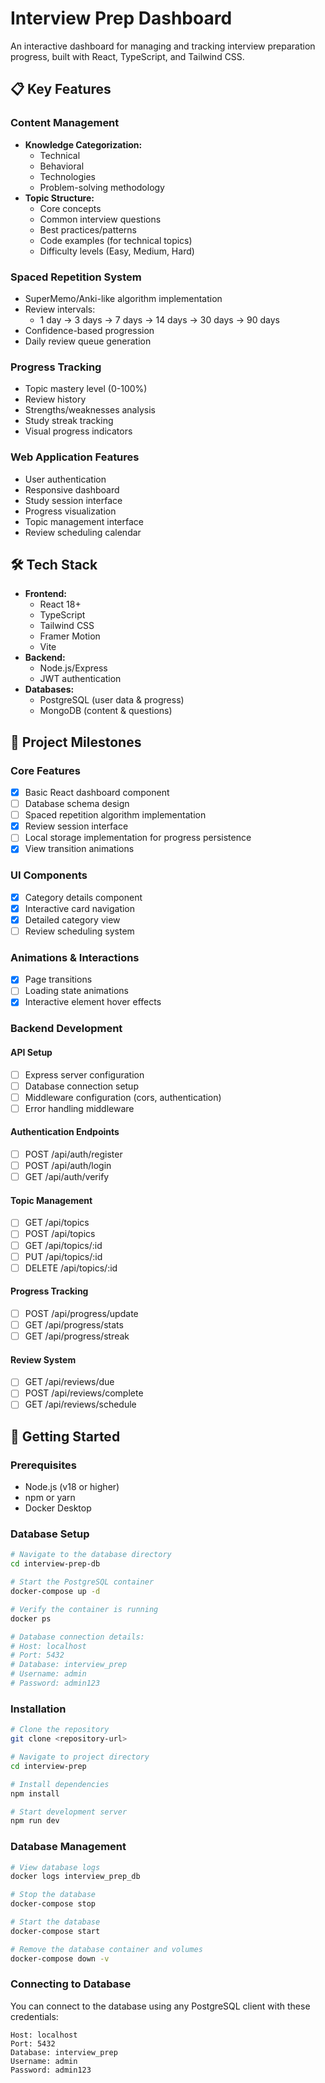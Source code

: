 # Interview Prep Dashboard

An interactive dashboard for managing and tracking interview preparation progress, built with React, TypeScript, and Tailwind CSS.

## 📋 Key Features

### Content Management

- **Knowledge Categorization:**
  - Technical
  - Behavioral
  - Technologies
  - Problem-solving methodology
- **Topic Structure:**
  - Core concepts
  - Common interview questions
  - Best practices/patterns
  - Code examples (for technical topics)
  - Difficulty levels (Easy, Medium, Hard)

### Spaced Repetition System

- SuperMemo/Anki-like algorithm implementation
- Review intervals:
  - 1 day → 3 days → 7 days → 14 days → 30 days → 90 days
- Confidence-based progression
- Daily review queue generation

### Progress Tracking

- Topic mastery level (0-100%)
- Review history
- Strengths/weaknesses analysis
- Study streak tracking
- Visual progress indicators

### Web Application Features

- User authentication
- Responsive dashboard
- Study session interface
- Progress visualization
- Topic management interface
- Review scheduling calendar

## 🛠️ Tech Stack

- **Frontend:**
  - React 18+
  - TypeScript
  - Tailwind CSS
  - Framer Motion
  - Vite
- **Backend:**
  - Node.js/Express
  - JWT authentication
- **Databases:**
  - PostgreSQL (user data & progress)
  - MongoDB (content & questions)

## 🎯 Project Milestones

### Core Features

- [x] Basic React dashboard component
- [ ] Database schema design
- [ ] Spaced repetition algorithm implementation
- [x] Review session interface
- [ ] Local storage implementation for progress persistence
- [x] View transition animations

### UI Components

- [x] Category details component
- [x] Interactive card navigation
- [x] Detailed category view
- [ ] Review scheduling system

### Animations & Interactions

- [x] Page transitions
- [ ] Loading state animations
- [x] Interactive element hover effects

### Backend Development

#### API Setup

- [ ] Express server configuration
- [ ] Database connection setup
- [ ] Middleware configuration (cors, authentication)
- [ ] Error handling middleware

#### Authentication Endpoints

- [ ] POST /api/auth/register
- [ ] POST /api/auth/login
- [ ] GET /api/auth/verify

#### Topic Management

- [ ] GET /api/topics
- [ ] POST /api/topics
- [ ] GET /api/topics/:id
- [ ] PUT /api/topics/:id
- [ ] DELETE /api/topics/:id

#### Progress Tracking

- [ ] POST /api/progress/update
- [ ] GET /api/progress/stats
- [ ] GET /api/progress/streak

#### Review System

- [ ] GET /api/reviews/due
- [ ] POST /api/reviews/complete
- [ ] GET /api/reviews/schedule

## 🚀 Getting Started

### Prerequisites

- Node.js (v18 or higher)
- npm or yarn
- Docker Desktop

### Database Setup

```bash
# Navigate to the database directory
cd interview-prep-db

# Start the PostgreSQL container
docker-compose up -d

# Verify the container is running
docker ps

# Database connection details:
# Host: localhost
# Port: 5432
# Database: interview_prep
# Username: admin
# Password: admin123
```

### Installation

```bash
# Clone the repository
git clone <repository-url>

# Navigate to project directory
cd interview-prep

# Install dependencies
npm install

# Start development server
npm run dev
```

### Database Management

```bash
# View database logs
docker logs interview_prep_db

# Stop the database
docker-compose stop

# Start the database
docker-compose start

# Remove the database container and volumes
docker-compose down -v
```

### Connecting to Database

You can connect to the database using any PostgreSQL client with these credentials:

```plaintext
Host: localhost
Port: 5432
Database: interview_prep
Username: admin
Password: admin123
```
